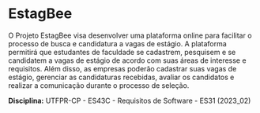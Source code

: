 # EstagBee

O Projeto EstagBee visa desenvolver uma plataforma online para facilitar o processo de busca e candidatura a vagas de estágio. A plataforma permitirá que estudantes de faculdade se cadastrem, pesquisem e se candidatem a vagas de estágio de acordo com suas áreas de interesse e requisitos. Além disso, as empresas poderão cadastrar suas vagas de estágio, gerenciar as candidaturas recebidas, avaliar os candidatos e realizar a comunicação durante o processo de seleção.

**Disciplina:** UTFPR-CP - ES43C - Requisitos de Software - ES31 (2023_02)
